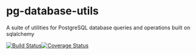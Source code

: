 # pg-database-utils

A suite of utilities for PostgreSQL database queries and operations built on sqlalchemy

[![Build Status](https://travis-ci.org/consbio/pg-database-utils.png?branch=master)](https://travis-ci.org/consbio/pg-database-utils)[![Coverage Status](https://coveralls.io/repos/github/consbio/pg-database-utils/badge.svg?branch=master)](https://coveralls.io/github/consbio/pg-database-utils?branch=master)
